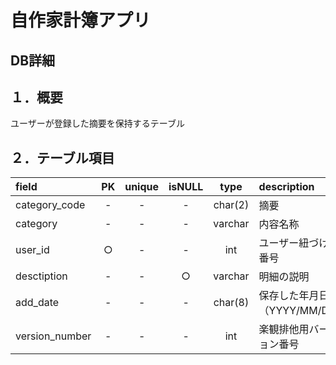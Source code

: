 # 自作家計簿アプリ

## DB詳細

## １．概要
ユーザーが登録した摘要を保持するテーブル

## ２．テーブル項目

| field | PK | unique | isNULL | type | description |
| :-- | :-: | :-: | :-: | :-: | :-- |
| category_code | - | - | - | char(2) | 摘要 |
| category | - | - | - | varchar | 内容名称 |
| user_id | ○ | - | - | int | ユーザー紐づけの番号 |
| desctiption | - | - | ○ | varchar | 明細の説明 |
| add_date | - | - | - | char(8) | 保存した年月日（YYYY/MM/DD） |
| version_number | - | - | - | int | 楽観排他用バージョン番号 |
